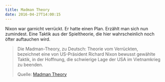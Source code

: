 ```yaml
---
title: Madman Theory
date: 2016-04-27T14:00:15
---
```


Nixon war garnicht verrückt. Er hatte einen Plan. Erzählt man sich nun
zumindest. Eine Taktik aus der Spieltheorie, die hier wahrscheinlich noch
öfter auftauchen wird.

> Die Madman-Theory, zu Deutsch: Theorie vom Verrückten, bezeichnet eine
> von US-Präsident Richard Nixon bewusst gewählte Taktik, in der Hoffnung,
> die schwierige Lage der USA im Vietnamkrieg zu beenden.
>
> Quelle: [Madman Theory](https://de.wikipedia.org/wiki/Madman-Theory)